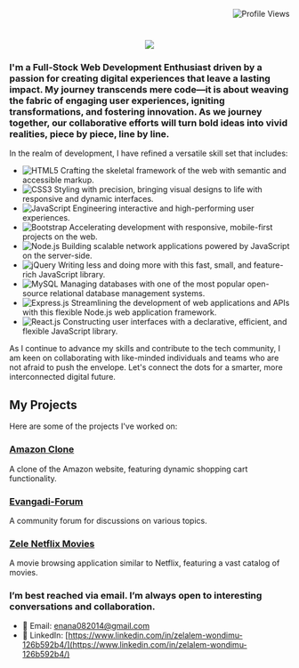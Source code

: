 <p align="right">
  <img src="https://komarev.com/ghpvc/?username=Zele916&color=blue" alt="Profile Views">
<h1 align="center">
    <img src="https://readme-typing-svg.herokuapp.com/?font=Fira+Code&size=40&color=4CAF50&center=true&vCenter=true&width=700&height=100&duration=5000&lines=Welcome!+I'm+Zelalem+Wondimu;" />
</h1>

### I'm a Full-Stock Web Development Enthusiast driven by a passion for creating digital experiences that leave a lasting impact. My journey transcends mere code—it is about weaving the fabric of engaging user experiences, igniting transformations, and fostering innovation. As we journey together, our collaborative efforts will turn bold ideas into vivid realities, piece by piece, line by line.

In the realm of development, I have refined a versatile skill set that includes:
- ![HTML5](https://img.shields.io/badge/HTML5-E34F26?style=flat&logo=html5&logoColor=white) Crafting the skeletal framework of the web with semantic and accessible markup.
- ![CSS3](https://img.shields.io/badge/CSS3-1572B6?style=flat&logo=css3&logoColor=white) Styling with precision, bringing visual designs to life with responsive and dynamic interfaces.
- ![JavaScript](https://img.shields.io/badge/JavaScript-F7DF1E?style=flat&logo=javascript&logoColor=black) Engineering interactive and high-performing user experiences.
- ![Bootstrap](https://img.shields.io/badge/Bootstrap-7952B3?style=flat&logo=bootstrap&logoColor=white) Accelerating development with responsive, mobile-first projects on the web.
- ![Node.js](https://img.shields.io/badge/Node.js-339933?style=flat&logo=nodedotjs&logoColor=white) Building scalable network applications powered by JavaScript on the server-side.
- ![jQuery](https://img.shields.io/badge/jQuery-0769AD?style=flat&logo=jquery&logoColor=white) Writing less and doing more with this fast, small, and feature-rich JavaScript library.
- ![MySQL](https://img.shields.io/badge/MySQL-4479A1?style=flat&logo=mysql&logoColor=white) Managing databases with one of the most popular open-source relational database management systems.
- ![Express.js](https://img.shields.io/badge/Express.js-000000?style=flat&logo=express&logoColor=white) Streamlining the development of web applications and APIs with this flexible Node.js web application framework.
- ![React.js](https://img.shields.io/badge/React.js-20232A?style=flat&logo=react&logoColor=61DAFB) Constructing user interfaces with a declarative, efficient, and flexible JavaScript library.


As I continue to advance my skills and contribute to the tech community, I am keen on collaborating with like-minded individuals and teams who are not afraid to push the envelope. Let's connect the dots for a smarter, more interconnected digital future.

## My Projects

Here are some of the projects I've worked on:

### [Amazon Clone](https://amzonz.netlify.app/)
A clone of the Amazon website, featuring dynamic shopping cart functionality.

### [Evangadi-Forum](https://evangadi-forumz2024.netlify.app/)
A community forum for discussions on various topics.

### [Zele Netflix Movies](https://zelenetflixmovies.netlify.app/)
A movie browsing application similar to Netflix, featuring a vast catalog of movies.

### I’m best reached via email. I’m always open to interesting conversations and collaboration.

- 📧 Email: [enana082014@gmail.com](mailto:enana082014@gmail.com)
- 🔗 LinkedIn: [https://www.linkedin.com/in/zelalem-wondimu-126b592b4/](https://www.linkedin.com/in/zelalem-wondimu-126b592b4/)





